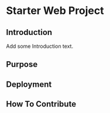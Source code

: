 # Starter Web Project

## Introduction
Add some Introduction text.

## Purpose

## Deployment

## How To Contribute

